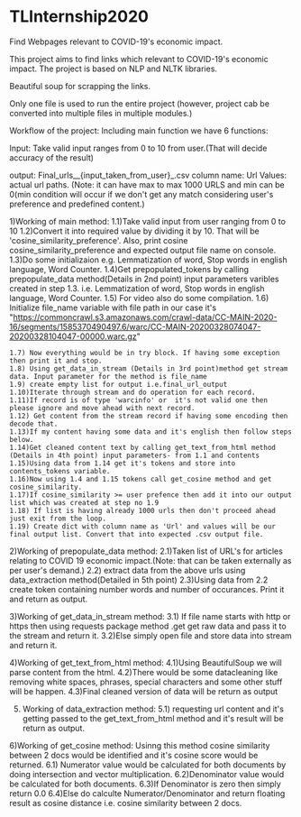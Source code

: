 # TLInternship2020


Find Webpages relevant to COVID-19's economic impact.

This project aims to find links which relevant to COVID-19's economic impact. The project is based on NLP and NLTK libraries.

Beautiful soup for scrapping the links.

Only one file is used to run the entire project (however, project cab be converted into multiple files in multiple modules.)

Workflow of the project:
Including main function we have 6 functions:

Input: Take valid input ranges from 0 to 10 from user.(That will decide accuracy of the result)

output: Final_urls__{input_taken_from_user}_.csv
column name: Url
Values: actual url paths.
(Note: it can have max to max 1000 URLS and min can be 0(min condition will occur if we don't get any match considering user's preference and predefined content.)


1)Working of main method:
    1.1)Take valid input from user ranging from 0 to 10
    1.2)Convert it into required value by dividing it by 10. That will be 'cosine_similarity_preference'. Also, print cosine cosine_similarity_preference and expected output file name on console.
    1.3)Do some initializaion e.g.  Lemmatization of word, Stop words in english language, Word Counter.
    1.4)Get prepopulated_tokens by calling prepopulate_data method(Details in 2nd point) input parameters varibles created in step 1.3. i.e. Lemmatization of word, Stop words in english language, Word Counter.
    1.5) For video also do some compilation.
    1.6) Initialize file_name variable with file path in our case it's
    "https://commoncrawl.s3.amazonaws.com/crawl-data/CC-MAIN-2020-16/segments/1585370490497.6/warc/CC-MAIN-20200328074047-20200328104047-00000.warc.gz"

    1.7) Now everything would be in try block. If having some exception then print it and stop.
    1.8) Using get_data_in_stream (Details in 3rd point)method get stream data. Input parameter for the method is file_name
    1.9) create empty list for output i.e.final_url_output
    1.10)Iterate through stream and do operation for each record.
    1.11)If record is of type 'warcinfo' or  it's not valid one then please ignore and move ahead with next record.
    1.12) Get content from the stream record if having some encoding then decode that.
    1.13)If my content having some data and it's english then follow steps below.
    1.14)Get cleaned content text by calling get_text_from_html method (Details in 4th point) input parameters- from 1.1 and contents
    1.15)Using data from 1.14 get it's tokens and store into contents_tokens variable.
    1.16)Now using 1.4 and 1.15 tokens call get_cosine method and get cosine_similarity.
    1.17)If cosine_similarity >= user prefence then add it into our output list which was created at step no 1.9
    1.18) If list is having already 1000 urls then don't proceed ahead just exit from the loop.
    1.19) Create dict with column name as 'Url' and values will be our final output list. Convert that into expected .csv output file.
 
 2)Working of prepopulate_data method:
    2.1)Taken list of URL's for articles relating to COVID 19 economic impact.(Note: that can be taken externally as per user's demand.)
    2.2) extract data from the above urls using data_extraction method(Detailed in 5th point)
    2.3)Using data from 2.2 create token containing number words and number of occurances. Print it and return as output.
    
    
 3)Working of get_data_in_stream method:
     3.1) If file name starts with http or https then using requests package method .get get raw data and pass it to the stream and return it.
     3.2)Else simply open file and store data into stream and return it.
     
 4)Working of get_text_from_html method:
     4.1)Using BeautifulSoup we will parse content from the html.
     4.2)There would be some datacleaning like removing white spaces, phrases, special characters and some other stuff will be happen.
     4.3)Final cleaned version of data will be return as output
     
 5) Working of data_extraction method:
      5.1) requesting url content and it's getting passed to the get_text_from_html method and it's result will be return as output.
 
 6)Working of get_cosine method:
      Usinng this method cosine similarity between 2 docs would be identified and it's cosine score would be returned.
      6.1) Numerator value would be calculated for both documents by doing intersection and vector multiplication.
      6.2)Denominator value would be calculated for both documents.
      6.3)If Denominator is zero then simply return 0.0
      6.4)Else do calculte Numerator/Denominator and return floating result as cosine distance i.e. cosine similarity between 2 docs.



